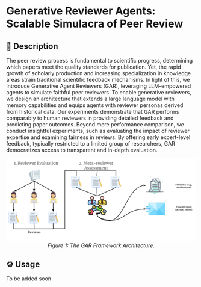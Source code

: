# Generative Reviewer Agents: Scalable Simulacra of Peer Review

## 📖 Description
The peer review process is fundamental to scientific progress, determining which papers meet the quality standards for publication. Yet, the rapid growth of scholarly production and increasing specialization in knowledge areas strain traditional scientific feedback mechanisms. In light of this, we introduce Generative Agent Reviewers (GAR), leveraging LLM-empowered agents to simulate faithful peer reviewers. To enable generative reviewers, we design an architecture that extends a large language model with memory capabilities and equips agents with reviewer personas derived from historical data. Our experiments demonstrate that GAR performs comparably to human reviewers in providing detailed feedback and predicting paper outcomes. Beyond mere performance comparison, we conduct insightful experiments, such as evaluating the impact of reviewer expertise and examining fairness in reviews. By offering early expert-level feedback, typically restricted to a limited group of researchers, GAR democratizes access to transparent and in-depth evaluation.



<p align="center">
<img src="overall_gar.png">
  <br>
  <em>Figure 1: The GAR Framework Architecture.</em>
</p>

## ⚙️ Usage
To be added soon
